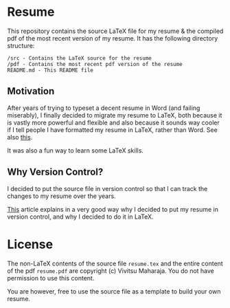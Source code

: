 Resume
======

This repository contains the source LaTeX file for my resume & the compiled pdf of the most recent version of my resume.
It has the following directory structure:

```
/src - Contains the LaTeX source for the resume
/pdf - Contains the most recent pdf version of the resume
README.md - This README file
```

Motivation
----------

After years of trying to typeset a decent resume in Word (and failing miserably), I finally decided to migrate
my resume to LaTeX, both because it is vastly more powerful and flexible and also because it sounds way cooler
if I tell people I have formatted my resume in LaTeX, rather than Word. See also [this](http://stevehanov.ca/blog/resume_comic.png).

It was also a fun way to learn some LaTeX skills.

Why Version Control?
--------------------

I decided to put the source file in version control so that I can track the changes to my resume over the years. 

[This](http://www.toofishes.net/blog/why-i-do-my-resume-latex/) article explains in a very good way why I decided
to put my resume in version control, and why I decided to do it in LaTeX.

License
=======

The non-LaTeX contents of the source file `resume.tex` and the entire content of the pdf `resume.pdf` are copyright (c) Vivitsu Maharaja.
You do not have permission to use this content.

You are however, free to use the source file as a template to build your own resume.
